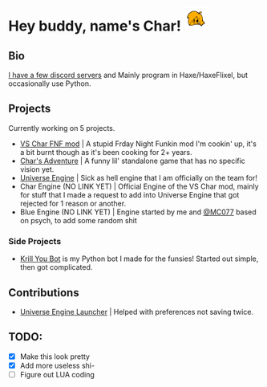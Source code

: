 # Hey buddy, name's Char! <img src="https://github.com/CharGoldenYT/CharGoldenYT/blob/main/cha.png?raw=true" width="48">

## Bio
[I have a few discord servers](https://discord.vschar-official.com) and Mainly program in Haxe/HaxeFlixel, but occasionally use Python.

## Projects

Currently working on 5 projects. 
- [VS Char FNF mod](https://github.com/CharGolden-Games/VSChar-Universe-Engine) | A stupid Frday Night Funkin mod I'm cookin' up, it's a bit burnt though as it's been cooking for 2+ years.
- [Char's Adventure](https://github.com/CharGolden-Games/Char-s-Adventure) | A funny lil' standalone game that has no specific vision yet.
- [Universe Engine](https://github.com/Team-UniverseEngine/Universe-Engine) | Sick as hell engine that I am officially on the team for!
- Char Engine (NO LINK YET) | Official Engine of the VS Char mod, mainly for stuff that I made a request to add into Universe Engine that got rejected for 1 reason or another.
- Blue Engine (NO LINK YET) | Engine started by me and [@MC077](https://github.com/MC077) based on psych, to add some random shit

### Side Projects

- [Krill You Bot](https://github.com/CharGoldenYT/KrillYouBot) is my Python bot I made for the funsies! Started out simple, then got complicated.

## Contributions

- [Universe Engine Launcher](https://github.com/Team-UniverseEngine/Universe-Engine-Launhcer) | Helped with preferences not saving twice.


## TODO:

- [x] Make this look pretty
- [x] Add more useless shi-
- [ ] Figure out LUA coding
